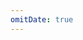 ```yaml
---
omitDate: true
---
```


<!--
## Hello!

Hi, I am [Aimee](about/aimee). I build stuff.

#### Coconut Report

Coconut report was created as my weekly notes and later turns to be any-notes documentation.




    Hello, World!




#### I love the words from Albert Camus

    Don’t walk in front of me
    I may not follow
    Don’t walk behind me
    I may not lead
    Walk beside me
    Just be my friend


Subscribe Coconut Report via [RSS](/index.xml)
-->